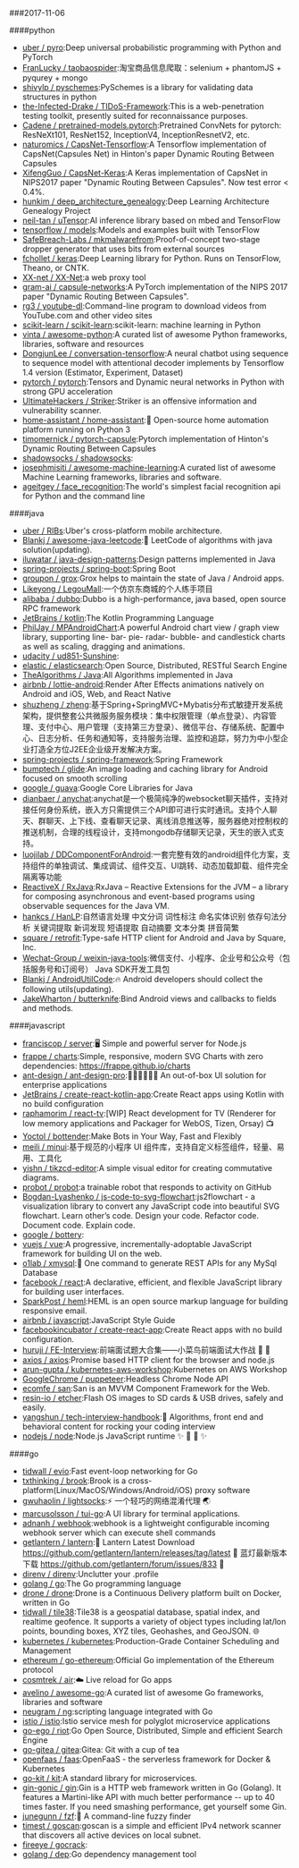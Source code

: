 ###2017-11-06

####python
* [uber / pyro](https://github.com/uber/pyro):Deep universal probabilistic programming with Python and PyTorch
* [FranLucky / taobaospider](https://github.com/FranLucky/taobaospider):淘宝商品信息爬取：selenium + phantomJS + pyqurey + mongo
* [shivylp / pyschemes](https://github.com/shivylp/pyschemes):PySchemes is a library for validating data structures in python
* [the-Infected-Drake / TIDoS-Framework](https://github.com/the-Infected-Drake/TIDoS-Framework):This is a web-penetration testing toolkit, presently suited for reconnaissance purposes.
* [Cadene / pretrained-models.pytorch](https://github.com/Cadene/pretrained-models.pytorch):Pretrained ConvNets for pytorch: ResNeXt101, ResNet152, InceptionV4, InceptionResnetV2, etc.
* [naturomics / CapsNet-Tensorflow](https://github.com/naturomics/CapsNet-Tensorflow):A Tensorflow implementation of CapsNet(Capsules Net) in Hinton's paper Dynamic Routing Between Capsules
* [XifengGuo / CapsNet-Keras](https://github.com/XifengGuo/CapsNet-Keras):A Keras implementation of CapsNet in NIPS2017 paper "Dynamic Routing Between Capsules". Now test error < 0.4%.
* [hunkim / deep_architecture_genealogy](https://github.com/hunkim/deep_architecture_genealogy):Deep Learning Architecture Genealogy Project
* [neil-tan / uTensor](https://github.com/neil-tan/uTensor):AI inference library based on mbed and TensorFlow
* [tensorflow / models](https://github.com/tensorflow/models):Models and examples built with TensorFlow
* [SafeBreach-Labs / mkmalwarefrom](https://github.com/SafeBreach-Labs/mkmalwarefrom):Proof-of-concept two-stage dropper generator that uses bits from external sources
* [fchollet / keras](https://github.com/fchollet/keras):Deep Learning library for Python. Runs on TensorFlow, Theano, or CNTK.
* [XX-net / XX-Net](https://github.com/XX-net/XX-Net):a web proxy tool
* [gram-ai / capsule-networks](https://github.com/gram-ai/capsule-networks):A PyTorch implementation of the NIPS 2017 paper "Dynamic Routing Between Capsules".
* [rg3 / youtube-dl](https://github.com/rg3/youtube-dl):Command-line program to download videos from YouTube.com and other video sites
* [scikit-learn / scikit-learn](https://github.com/scikit-learn/scikit-learn):scikit-learn: machine learning in Python
* [vinta / awesome-python](https://github.com/vinta/awesome-python):A curated list of awesome Python frameworks, libraries, software and resources
* [DongjunLee / conversation-tensorflow](https://github.com/DongjunLee/conversation-tensorflow):A neural chatbot using sequence to sequence model with attentional decoder implements by Tensorflow 1.4 version (Estimator, Experiment, Dataset)
* [pytorch / pytorch](https://github.com/pytorch/pytorch):Tensors and Dynamic neural networks in Python with strong GPU acceleration
* [UltimateHackers / Striker](https://github.com/UltimateHackers/Striker):Striker is an offensive information and vulnerability scanner.
* [home-assistant / home-assistant](https://github.com/home-assistant/home-assistant):🏡 Open-source home automation platform running on Python 3
* [timomernick / pytorch-capsule](https://github.com/timomernick/pytorch-capsule):Pytorch implementation of Hinton's Dynamic Routing Between Capsules
* [shadowsocks / shadowsocks](https://github.com/shadowsocks/shadowsocks):
* [josephmisiti / awesome-machine-learning](https://github.com/josephmisiti/awesome-machine-learning):A curated list of awesome Machine Learning frameworks, libraries and software.
* [ageitgey / face_recognition](https://github.com/ageitgey/face_recognition):The world's simplest facial recognition api for Python and the command line

####java
* [uber / RIBs](https://github.com/uber/RIBs):Uber's cross-platform mobile architecture.
* [Blankj / awesome-java-leetcode](https://github.com/Blankj/awesome-java-leetcode):👑 LeetCode of algorithms with java solution(updating).
* [iluwatar / java-design-patterns](https://github.com/iluwatar/java-design-patterns):Design patterns implemented in Java
* [spring-projects / spring-boot](https://github.com/spring-projects/spring-boot):Spring Boot
* [groupon / grox](https://github.com/groupon/grox):Grox helps to maintain the state of Java / Android apps.
* [Likeyong / LegouMall](https://github.com/Likeyong/LegouMall):一个仿京东商城的个人练手项目
* [alibaba / dubbo](https://github.com/alibaba/dubbo):Dubbo is a high-performance, java based, open source RPC framework
* [JetBrains / kotlin](https://github.com/JetBrains/kotlin):The Kotlin Programming Language
* [PhilJay / MPAndroidChart](https://github.com/PhilJay/MPAndroidChart):A powerful Android chart view / graph view library, supporting line- bar- pie- radar- bubble- and candlestick charts as well as scaling, dragging and animations.
* [udacity / ud851-Sunshine](https://github.com/udacity/ud851-Sunshine):
* [elastic / elasticsearch](https://github.com/elastic/elasticsearch):Open Source, Distributed, RESTful Search Engine
* [TheAlgorithms / Java](https://github.com/TheAlgorithms/Java):All Algorithms implemented in Java
* [airbnb / lottie-android](https://github.com/airbnb/lottie-android):Render After Effects animations natively on Android and iOS, Web, and React Native
* [shuzheng / zheng](https://github.com/shuzheng/zheng):基于Spring+SpringMVC+Mybatis分布式敏捷开发系统架构，提供整套公共微服务服务模块：集中权限管理（单点登录）、内容管理、支付中心、用户管理（支持第三方登录）、微信平台、存储系统、配置中心、日志分析、任务和通知等，支持服务治理、监控和追踪，努力为中小型企业打造全方位J2EE企业级开发解决方案。
* [spring-projects / spring-framework](https://github.com/spring-projects/spring-framework):Spring Framework
* [bumptech / glide](https://github.com/bumptech/glide):An image loading and caching library for Android focused on smooth scrolling
* [google / guava](https://github.com/google/guava):Google Core Libraries for Java
* [dianbaer / anychat](https://github.com/dianbaer/anychat):anychat是一个极简纯净的websocket聊天插件，支持对接任何身份系统，嵌入方只需提供三个API即可进行实时通讯。支持个人聊天、群聊天、上下线、查看聊天记录、离线消息推送等，服务器绝对控制权的推送机制，合理的线程设计，支持mongodb存储聊天记录，天生的嵌入式支持。
* [luojilab / DDComponentForAndroid](https://github.com/luojilab/DDComponentForAndroid):一套完整有效的android组件化方案，支持组件的单独调试、集成调试、组件交互、UI跳转、动态加载卸载、组件完全隔离等功能
* [ReactiveX / RxJava](https://github.com/ReactiveX/RxJava):RxJava – Reactive Extensions for the JVM – a library for composing asynchronous and event-based programs using observable sequences for the Java VM.
* [hankcs / HanLP](https://github.com/hankcs/HanLP):自然语言处理 中文分词 词性标注 命名实体识别 依存句法分析 关键词提取 新词发现 短语提取 自动摘要 文本分类 拼音简繁
* [square / retrofit](https://github.com/square/retrofit):Type-safe HTTP client for Android and Java by Square, Inc.
* [Wechat-Group / weixin-java-tools](https://github.com/Wechat-Group/weixin-java-tools):微信支付、小程序、企业号和公众号（包括服务号和订阅号） Java SDK开发工具包
* [Blankj / AndroidUtilCode](https://github.com/Blankj/AndroidUtilCode):🔥 Android developers should collect the following utils(updating).
* [JakeWharton / butterknife](https://github.com/JakeWharton/butterknife):Bind Android views and callbacks to fields and methods.

####javascript
* [franciscop / server](https://github.com/franciscop/server):🖥 Simple and powerful server for Node.js
* [frappe / charts](https://github.com/frappe/charts):Simple, responsive, modern SVG Charts with zero dependencies: https://frappe.github.io/charts
* [ant-design / ant-design-pro](https://github.com/ant-design/ant-design-pro):👨🏻‍💻👩🏻‍💻 An out-of-box UI solution for enterprise applications
* [JetBrains / create-react-kotlin-app](https://github.com/JetBrains/create-react-kotlin-app):Create React apps using Kotlin with no build configuration
* [raphamorim / react-tv](https://github.com/raphamorim/react-tv):[WIP] React development for TV (Renderer for low memory applications and Packager for WebOS, Tizen, Orsay) 📺
* [Yoctol / bottender](https://github.com/Yoctol/bottender):Make Bots in Your Way, Fast and Flexibly
* [meili / minui](https://github.com/meili/minui):基于规范的小程序 UI 组件库，支持自定义标签组件，轻量、易用、工具化
* [yishn / tikzcd-editor](https://github.com/yishn/tikzcd-editor):A simple visual editor for creating commutative diagrams.
* [probot / probot](https://github.com/probot/probot):a trainable robot that responds to activity on GitHub
* [Bogdan-Lyashenko / js-code-to-svg-flowchart](https://github.com/Bogdan-Lyashenko/js-code-to-svg-flowchart):js2flowchart - a visualization library to convert any JavaScript code into beautiful SVG flowchart. Learn other’s code. Design your code. Refactor code. Document code. Explain code.
* [google / bottery](https://github.com/google/bottery):
* [vuejs / vue](https://github.com/vuejs/vue):A progressive, incrementally-adoptable JavaScript framework for building UI on the web.
* [o1lab / xmysql](https://github.com/o1lab/xmysql):🚀 One command to generate REST APIs for any MySql Database
* [facebook / react](https://github.com/facebook/react):A declarative, efficient, and flexible JavaScript library for building user interfaces.
* [SparkPost / heml](https://github.com/SparkPost/heml):HEML is an open source markup language for building responsive email.
* [airbnb / javascript](https://github.com/airbnb/javascript):JavaScript Style Guide
* [facebookincubator / create-react-app](https://github.com/facebookincubator/create-react-app):Create React apps with no build configuration.
* [huruji / FE-Interview](https://github.com/huruji/FE-Interview):前端面试题大合集——小菜鸟前端面试大作战 🐣 👻
* [axios / axios](https://github.com/axios/axios):Promise based HTTP client for the browser and node.js
* [arun-gupta / kubernetes-aws-workshop](https://github.com/arun-gupta/kubernetes-aws-workshop):Kubernetes on AWS Workshop
* [GoogleChrome / puppeteer](https://github.com/GoogleChrome/puppeteer):Headless Chrome Node API
* [ecomfe / san](https://github.com/ecomfe/san):San is an MVVM Component Framework for the Web.
* [resin-io / etcher](https://github.com/resin-io/etcher):Flash OS images to SD cards & USB drives, safely and easily.
* [yangshun / tech-interview-handbook](https://github.com/yangshun/tech-interview-handbook):💯 Algorithms, front end and behavioral content for rocking your coding interview
* [nodejs / node](https://github.com/nodejs/node):Node.js JavaScript runtime ✨ 🐢 🚀 ✨

####go
* [tidwall / evio](https://github.com/tidwall/evio):Fast event-loop networking for Go
* [txthinking / brook](https://github.com/txthinking/brook):Brook is a cross-platform(Linux/MacOS/Windows/Android/iOS) proxy software
* [gwuhaolin / lightsocks](https://github.com/gwuhaolin/lightsocks):⚡️ 一个轻巧的网络混淆代理 🌏
* [marcusolsson / tui-go](https://github.com/marcusolsson/tui-go):A UI library for terminal applications.
* [adnanh / webhook](https://github.com/adnanh/webhook):webhook is a lightweight configurable incoming webhook server which can execute shell commands
* [getlantern / lantern](https://github.com/getlantern/lantern):🔴 Lantern Latest Download https://github.com/getlantern/lantern/releases/tag/latest 🔴 蓝灯最新版本下载 https://github.com/getlantern/forum/issues/833 🔴
* [direnv / direnv](https://github.com/direnv/direnv):Unclutter your .profile
* [golang / go](https://github.com/golang/go):The Go programming language
* [drone / drone](https://github.com/drone/drone):Drone is a Continuous Delivery platform built on Docker, written in Go
* [tidwall / tile38](https://github.com/tidwall/tile38):Tile38 is a geospatial database, spatial index, and realtime geofence. It supports a variety of object types including lat/lon points, bounding boxes, XYZ tiles, Geohashes, and GeoJSON. 🌐
* [kubernetes / kubernetes](https://github.com/kubernetes/kubernetes):Production-Grade Container Scheduling and Management
* [ethereum / go-ethereum](https://github.com/ethereum/go-ethereum):Official Go implementation of the Ethereum protocol
* [cosmtrek / air](https://github.com/cosmtrek/air):☁️ Live reload for Go apps
* [avelino / awesome-go](https://github.com/avelino/awesome-go):A curated list of awesome Go frameworks, libraries and software
* [neugram / ng](https://github.com/neugram/ng):scripting language integrated with Go
* [istio / istio](https://github.com/istio/istio):Istio service mesh for polyglot microservice applications
* [go-ego / riot](https://github.com/go-ego/riot):Go Open Source, Distributed, Simple and efficient Search Engine
* [go-gitea / gitea](https://github.com/go-gitea/gitea):Gitea: Git with a cup of tea
* [openfaas / faas](https://github.com/openfaas/faas):OpenFaaS - the serverless framework for Docker & Kubernetes
* [go-kit / kit](https://github.com/go-kit/kit):A standard library for microservices.
* [gin-gonic / gin](https://github.com/gin-gonic/gin):Gin is a HTTP web framework written in Go (Golang). It features a Martini-like API with much better performance -- up to 40 times faster. If you need smashing performance, get yourself some Gin.
* [junegunn / fzf](https://github.com/junegunn/fzf):🌸 A command-line fuzzy finder
* [timest / goscan](https://github.com/timest/goscan):goscan is a simple and efficient IPv4 network scanner that discovers all active devices on local subnet.
* [fireeye / gocrack](https://github.com/fireeye/gocrack):
* [golang / dep](https://github.com/golang/dep):Go dependency management tool
